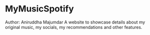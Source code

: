# MyMusicSpotify
Author: Aniruddha Majumdar
A website to showcase details about my original music, my socials, my recommendations and other features.
